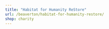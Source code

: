 ```yaml
---
title: "Habitat for Humanity ReStore"
url: /beaverton/habitat-for-humanity-restore/
shop: charity
---
```

